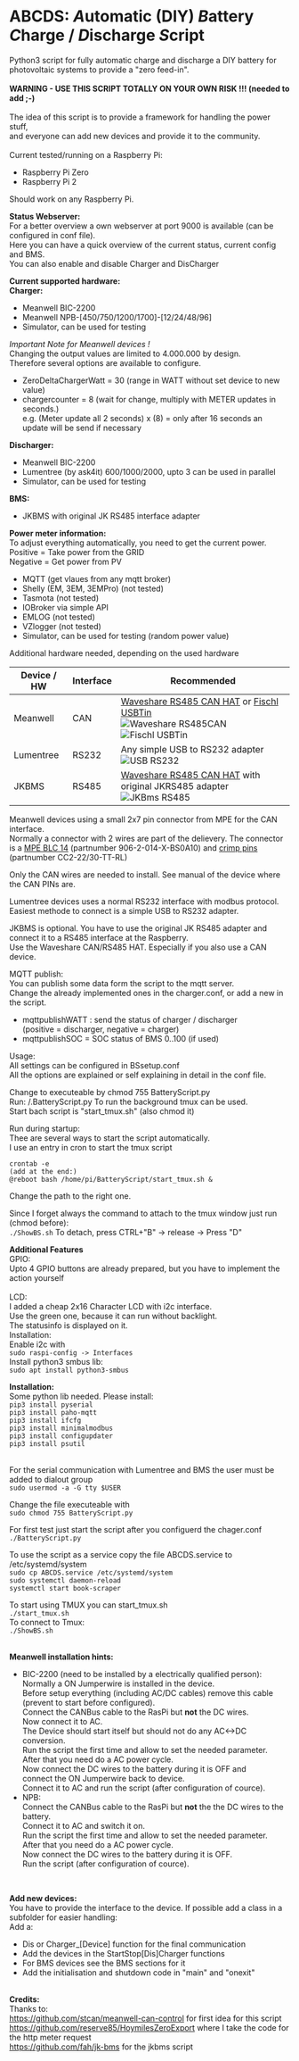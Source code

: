 # ABCDS: *A*utomatic (DIY) *B*attery *C*harge / *D*ischarge *S*cript

Python3 script for fully automatic charge and discharge a DIY battery for photovoltaic systems to provide a "zero feed-in".<br><br>
**WARNING - USE THIS SCRIPT TOTALLY ON YOUR OWN RISK !!! (needed to add ;-)<br><br>** 
The idea of this script is to provide a framework for handling the power stuff, <br> 
and everyone can add new devices and provide it to the community.<br><br>
Current tested/running on a Raspberry Pi:
- Raspberry Pi Zero
- Raspberry Pi 2<br>

Should work on any Raspberry Pi. <br>

**Status Webserver:<br>**
For a better overview a own webserver at port 9000 is available (can be configured in conf file).<br>
Here you can have a quick overview of the current status, current config and BMS. <br> You can also enable and disable Charger and DisCharger

**Current supported hardware:<br>**
**Charger:**
* Meanwell BIC-2200<br>
* Meanwell NPB-[450/750/1200/1700]-[12/24/48/96]<br>
* Simulator, can be used for testing<br>

*Important Note for Meanwell devices !<br>*
Changing the output values are limited to 4.000.000 by design.<br>
Therefore several options are available to configure.<br>
- ZeroDeltaChargerWatt       =    30 (range in WATT without set device to new value)
- chargercounter = 8 (wait for change, multiply with METER updates in seconds.)<br>
e.g. (Meter update all 2 seconds) x (8) = only after 16 seconds an update will be send if necessary

**Discharger:**
* Meanwell BIC-2200<br>
* Lumentree (by ask4it) 600/1000/2000, upto 3 can be used in parallel<br>
* Simulator, can be used for testing

**BMS:**
* JKBMS with original JK RS485 interface adapter

**Power meter information:<br>**
To adjust everything automatically, you need to get the current power.<br>
Positive = Take power from the GRID<br>
Negative = Get power from PV<br>
* MQTT (get vlaues from any mqtt broker)
* Shelly (EM, 3EM, 3EMPro) (not tested)
* Tasmota (not tested)
* IOBroker via simple API
* EMLOG (not tested)
* VZlogger (not tested)
* Simulator, can be used for testing (random power value)<br>


Additional hardware needed, depending on the used hardware

Device / HW | Interface | Recommended
---|---|---|
Meanwell | CAN | [Waveshare RS485 CAN HAT](https://www.waveshare.com/rs485-can-hat.htm) or [Fischl USBTin](https://www.fischl.de/usbtin/)<br> ![Waveshare RS485CAN](/pictures/wavesharers485can.jpg "Waveshare RS485CAN")   ![Fischl USBTin](/pictures/usbtin.jpg "Fischl USBTin")
Lumentree | RS232 | Any simple USB to RS232 adapter<br> ![USB RS232](/pictures/usbrs232.jpg "USB RS232")
JKBMS | RS485 | [Waveshare RS485 CAN HAT](https://www.waveshare.com/rs485-can-hat.htm) with original JKRS485 adapter<br> ![JKBms RS485](/pictures/jkbms_rs485.JPG "JKBms RS485")


Meanwell devices using a small 2x7 pin connector from MPE for the CAN interface.<br> Normally a connector with 2 wires are part of the delievery. The connector is a [MPE BLC 14](https://www.reichelt.de/crimp-buchsenleiste-14-pol-mpe-blc-14-p247189.html?CCOUNTRY=445&LANGUAGE=de&nbc=1&&r=1) (partnumber 906-2-014-X-BS0A10) and [crimp pins](https://www.reichelt.de/crimpkontakt-fuer-mpe-blc-einzeln-mpe-cc222-p150922.html?CCOUNTRY=445&LANGUAGE=de&nbc=1&&r=1) (partnumber CC2-22/30-TT-RL)

Only the CAN wires are needed to install. See manual of the device where the CAN PINs are.

Lumentree devices uses a normal RS232 interface with modbus protocol.<br>
Easiest methode to connect is a simple USB to RS232 adapter.

JKBMS is optional. You have to use the original JK RS485 adapter and connect it to a RS485 interface at the Raspberry. <br>
Use the Waveshare CAN/RS485 HAT. Especially if you also use a CAN device.

MQTT publish:<br>
You can publish some data form the script to the mqtt server.<br>
Change the already implemented ones in the charger.conf, or add a new in the script.<br>
* mqttpublishWATT : send the status of charger / discharger <br>(positive = discharger, negative = charger)<br>
* mqttpublishSOC  = SOC status of BMS 0..100 (if used)

Usage:<br>
All settings can be configured in BSsetup.conf<br>
All the options are explained or self explaining in detail in the conf file. <br>

Change to executeable by chmod 755 BatteryScript.py<br>
Run: /.BatteryScript.py
To run the background tmux can be used.<br>
Start bach script is "start_tmux.sh" (also chmod it)<br>

Run during startup:<br>
Thee are several ways to start the script automatically.<br>
I use an entry in cron to start the tmux script<br>

```
crontab -e
(add at the end:)
@reboot bash /home/pi/BatteryScript/start_tmux.sh &
```
Change the path to the right one.

Since I forget always the command to attach to the tmux window just run (chmod before):<br>
`./ShowBS.sh` 
To detach, press CTRL+"B" -> release -> Press "D"

**Additional Features**<br>
GPIO: <br>
Upto 4 GPIO buttons are already prepared, but you have to implement the action yourself<br>
<br>
LCD:<br>
I added a cheap 2x16 Character LCD with i2c interface.<br>
Use the green one, because it can run without backlight.<br>
The statusinfo is displayed on it.<br>
Installation: <br>
Enable i2c with <br>
`sudo raspi-config -> Interfaces`<br>
Install python3 smbus lib:<br>
`sudo apt install python3-smbus`

**Installation:<br>**
Some python lib needed. Please install:<br>
`pip3 install pyserial`<br>
`pip3 install paho-mqtt`<br>
`pip3 install ifcfg`<br>
`pip3 install minimalmodbus`<br>
`pip3 install configupdater`<br>
`pip3 install psutil`<br><br>

For the serial communication with Lumentree and BMS the user must be added to dialout group<br>
`sudo usermod -a -G tty $USER`<br>

Change the file executeable with<br>
`sudo chmod 755 BatteryScript.py`<br>

For first test just start the script after you configuerd the chager.conf<br>
`./BatteryScript.py`<br>

To use the script as a service copy the file ABCDS.service to /etc/systemd/system<br>
`sudo cp ABCDS.service /etc/systemd/system`<br>
`sudo systemctl daemon-reload`<br>
`systemctl start book-scraper`<br>

To start using TMUX you can start_tmux.sh<br>
`./start_tmux.sh`<br>
To connect to Tmux:<br>
`./ShowBS.sh`<br>
<br>

**Meanwell installation hints:<br>**
- BIC-2200 (need to be installed by a electrically qualified person):<br>
Normally a ON Jumperwire is installed in the device.<br>
Before setup everything (including AC/DC cables) remove this cable (prevent to start before configured).<br>
Connect the CANBus cable to the RasPi but **not** the DC wires.<br>
Now connect it to AC.<br>
The Device should start itself but should not do any AC<->DC conversion.<br>
Run the script the first time and allow to set the needed parameter.<br>
After that you need do a AC power cycle. <br>
Now connect the DC wires to the battery during it is OFF and<br>
connect the ON Jumperwire back to device.<br>
Connect it to AC and run the script (after configuration of cource).<br>
- NPB:<br>
Connect the CANBus cable to the RasPi but **not** the the DC wires to the battery.<br>
Connect it to AC and switch it on.<br>
Run the script the first time and allow to set the needed parameter.<br>
After that you need do a AC power cycle.<br>
Now connect the DC wires to the battery during it is OFF.<br>
Run the script (after configuration of cource).<br>
<br>

**Add new devices:<br>**
You have to provide the interface to the device. If possible add a class in a subfolder for easier handling:<br>
Add a:<br>
* Dis or Charger_[Device] function for the final communication<br>
* Add the devices in the StartStop[Dis]Charger functions
* For BMS devices see the BMS sections for it
* Add the initialisation and shutdown code in "main" and "onexit"<br><br>

**Credits:<br>**
Thanks to:<br>
https://github.com/stcan/meanwell-can-control for first idea for this script<br>
https://github.com/reserve85/HoymilesZeroExport where I take the code for the http meter request<br>
https://github.com/fah/jk-bms for the jkbms script


